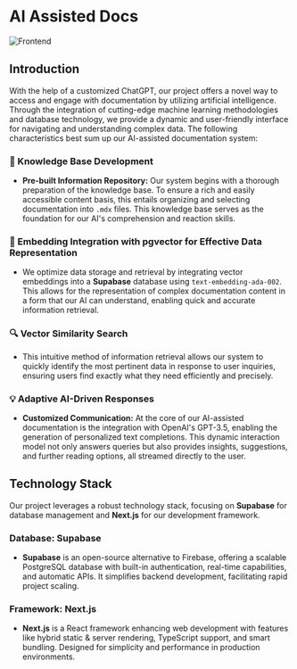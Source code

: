 # AI Assisted Docs

![Frontend](https://github.com/devzero-inc/ai-assisted-docs/assets/93814858/83705ac8-3a4d-42d6-a95b-86f008bca8ca)

## Introduction

With the help of a customized ChatGPT, our project offers a novel way to access and engage with documentation by utilizing artificial intelligence. Through the integration of cutting-edge machine learning methodologies and database technology, we provide a dynamic and user-friendly interface for navigating and understanding complex data. The following characteristics best sum up our AI-assisted documentation system:

### 📘 Knowledge Base Development

- **Pre-built Information Repository:** Our system begins with a thorough preparation of the knowledge base. To ensure a rich and easily accessible content basis, this entails organizing and selecting documentation into `.mdx` files. This knowledge base serves as the foundation for our AI's comprehension and reaction skills.

### 🚀 Embedding Integration with pgvector for Effective Data Representation

- We optimize data storage and retrieval by integrating vector embeddings into a **Supabase** database using `text-embedding-ada-002`. This allows for the representation of complex documentation content in a form that our AI can understand, enabling quick and accurate information retrieval.

### 🔍 Vector Similarity Search

- This intuitive method of information retrieval allows our system to quickly identify the most pertinent data in response to user inquiries, ensuring users find exactly what they need efficiently and precisely.

### 💡 Adaptive AI-Driven Responses

- **Customized Communication:** At the core of our AI-assisted documentation is the integration with OpenAI's GPT-3.5, enabling the generation of personalized text completions. This dynamic interaction model not only answers queries but also provides insights, suggestions, and further reading options, all streamed directly to the user.

## Technology Stack

Our project leverages a robust technology stack, focusing on **Supabase** for database management and **Next.js** for our development framework.

### Database: Supabase

- **Supabase** is an open-source alternative to Firebase, offering a scalable PostgreSQL database with built-in authentication, real-time capabilities, and automatic APIs. It simplifies backend development, facilitating rapid project scaling.

### Framework: Next.js

- **Next.js** is a React framework enhancing web development with features like hybrid static & server rendering, TypeScript support, and smart bundling. Designed for simplicity and performance in production environments.